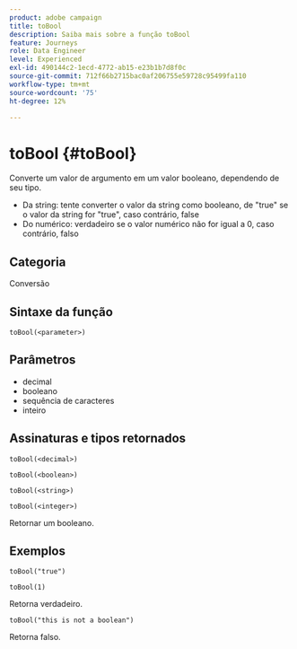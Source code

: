 ```yaml
---
product: adobe campaign
title: toBool
description: Saiba mais sobre a função toBool
feature: Journeys
role: Data Engineer
level: Experienced
exl-id: 490144c2-1ecd-4772-ab15-e23b1b7d8f0c
source-git-commit: 712f66b2715bac0af206755e59728c95499fa110
workflow-type: tm+mt
source-wordcount: '75'
ht-degree: 12%

---
```


# toBool {#toBool}

Converte um valor de argumento em um valor booleano, dependendo de seu tipo.

* Da string: tente converter o valor da string como booleano, de &quot;true&quot; se o valor da string for &quot;true&quot;, caso contrário, false
* Do numérico: verdadeiro se o valor numérico não for igual a 0, caso contrário, falso

## Categoria

Conversão

## Sintaxe da função

`toBool(<parameter>)`

## Parâmetros

* decimal
* booleano
* sequência de caracteres
* inteiro

## Assinaturas e tipos retornados

`toBool(<decimal>)`

`toBool(<boolean>)`

`toBool(<string>)`

`toBool(<integer>)`

Retornar um booleano.

## Exemplos

`toBool("true")`

`toBool(1)`

Retorna verdadeiro.

`toBool("this is not a boolean")`

Retorna falso.
